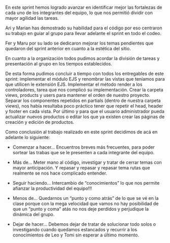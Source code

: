 En este sprint hemos logrado avanzar en identificar mejor las fortalezas de cada uno de los integrantes del equipo, lo que nos permitió dividir con mayor agilidad las tareas.

Ari y Marian has demostrado su habilidad para el código por eso centraron su trabajo en guiar al grupo para llevar adelante el sprint en todo el codeo. 

Fer y Maru por su lado se dedicaron mejorar los temas pendientes que quedaron del sprint anterior en cuanto a la estética del sitio.

En cuanto a la organización todos pudimos acordar la división de tareas y presentación al grupo en los tiempos establecidos.

De esta forma pudimos concluir a tiempo con todos los entregables de este sprint: implementar el módulo EJS y renombrar las vistas que teníamos para que utilicen le extensión EJS. Implementar el método render a los controladores, tarea que nos complicó su implementación. Crear la carpeta views, products y users para mantener el orden de nuestro proyecto. Separar los componentes repetidos en partials (dentro de nuestra carpeta views), nos había resultaba poco práctico tener que repetir el head, header y footer en cada vista. Por último y para que el usuario administrador pueda actualizar nuevos productos o editar los que ya existen crear las páginas de creación y edición de productos.

Como conclusión al trabajo realizado en este sprint decidimos de acá en adelante lo siguiente:

- Comenzar a hacer...
Encuentros breves más frecuentes, para poder sortear las trabas que se le presenten a cada integrante del equipo. 

- Más de...
Meter mano al código, investigar y tratar de cerrar temas con mayor anticipación. Y repasar y repasar y repasar tema rutas que realmente se nos hace complicado entender.

- Seguir haciendo...
Intercambio de “conocimientos” lo que nos permite afianzar la productividad del equipo!!!

- Menos de...
Quedarnos un “punto y como atrás” de lo que se vé en la clase porque con la mega velocidad que vamos no hay posibilidad de que un “punto y coma” atás no nos deje perdidos y perjudique la dinámica del grupo.

- Dejar de hacer...
Debemos dejar de tratar de solucionar todo solos o investigando cuando quedamos estancados y recurrir a los conocimientos de Leo y Tomi sin esperar a último momento.
